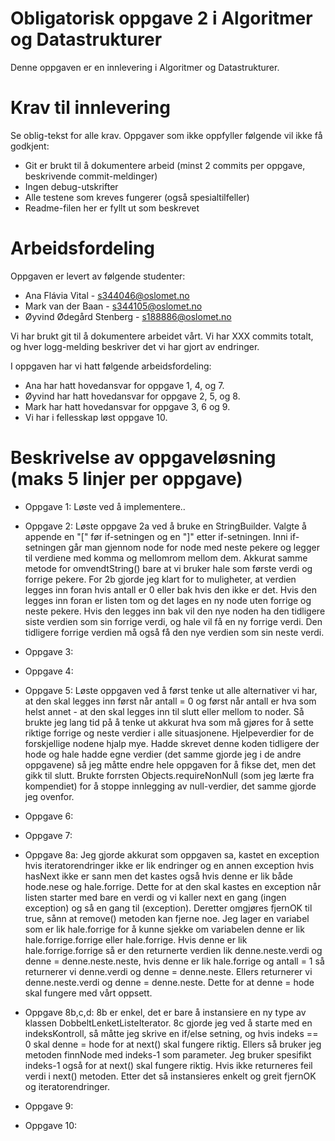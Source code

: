 # Obligatorisk oppgave 2 i Algoritmer og Datastrukturer

Denne oppgaven er en innlevering i Algoritmer og Datastrukturer. 

# Krav til innlevering

Se oblig-tekst for alle krav. Oppgaver som ikke oppfyller følgende vil ikke få godkjent:

* Git er brukt til å dokumentere arbeid (minst 2 commits per oppgave, beskrivende commit-meldinger)	
* Ingen debug-utskrifter
* Alle testene som kreves fungerer (også spesialtilfeller)
* Readme-filen her er fyllt ut som beskrevet

# Arbeidsfordeling

Oppgaven er levert av følgende studenter:
* Ana Flávia Vital - s344046@oslomet.no
* Mark van der Baan - s344105@oslomet.no
* Øyvind Ødegård Stenberg - s188886@oslomet.no

Vi har brukt git til å dokumentere arbeidet vårt. Vi har XXX commits totalt, og hver logg-melding beskriver det vi har gjort av endringer.

I oppgaven har vi hatt følgende arbeidsfordeling:
* Ana har hatt hovedansvar for oppgave 1, 4, og 7. 
* Øyvind har hatt hovedansvar for oppgave 2, 5, og 8. 
* Mark har hatt hovedansvar for oppgave 3, 6 og 9. 
* Vi har i fellesskap løst oppgave 10. 

# Beskrivelse av oppgaveløsning (maks 5 linjer per oppgave)

* Oppgave 1: Løste ved å implementere..

* Oppgave 2: Løste oppgave 2a ved å bruke en StringBuilder. Valgte å appende en "[" før if-setningen og en "]" etter if-setningen. 
             Inni if-setningen går man gjennom node for node med neste pekere og legger til verdiene med komma og mellomrom mellom dem. Akkurat samme metode for omvendtString() 
             bare at vi bruker hale som første verdi og forrige pekere. For 2b gjorde jeg klart for to muligheter, at verdien legges inn foran hvis antall er 0 eller bak hvis den 
             ikke er det. Hvis den legges inn foran er listen tom og det lages en ny node uten forrige og neste pekere. Hvis den legges inn bak vil den nye noden ha den tidligere 
             siste verdien som sin forrige verdi, og hale vil få en ny forrige verdi. Den tidligere forrige verdien må også få den nye verdien som sin neste verdi.
             
* Oppgave 3: 

* Oppgave 4: 

* Oppgave 5: Løste oppgaven ved å først tenke ut alle alternativer vi har, at den skal legges inn først når antall = 0 og først når antall er hva som helst annet - at den skal legges 
             inn til slutt eller mellom to noder. Så brukte jeg lang tid på å tenke ut akkurat hva som må gjøres for å sette riktige forrige og neste verdier i alle situasjonene. 
             Hjelpeverdier for de forskjellige nodene hjalp mye. Hadde skrevet denne koden tidligere der hode og hale hadde egne verdier (det samme gjorde jeg i de andre oppgavene) 
             så jeg måtte endre hele oppgaven for å fikse det, men det gikk til slutt. Brukte forrsten Objects.requireNonNull (som jeg lærte fra kompendiet) for å stoppe innlegging av null-verdier, 
             det samme gjorde jeg ovenfor.
             
* Oppgave 6:

* Oppgave 7:

* Oppgave 8a: Jeg gjorde akkurat som oppgaven sa, kastet en exception hvis iteratorendringer ikke er lik endringer og en annen exception hvis hasNext ikke er sann men det kastes også hvis denne er lik 
             både hode.nese og hale.forrige. Dette for at den skal kastes en exception når listen starter med bare en verdi og vi kaller next en gang (ingen exception) og så en gang til (exception). 
             Deretter omgjøres fjernOK til true, sånn at remove() metoden kan fjerne noe. Jeg lager en variabel som er lik hale.forrige for å kunne sjekke om variabelen denne er lik hale.forrige.forrige eller 
             hale.forrige. Hvis denne er lik hale.forrige.forrige så er den returnerte verdien lik denne.neste.verdi og denne = denne.neste.neste, hvis denne er lik hale.forrige og antall = 1 så returnerer 
             vi denne.verdi og denne = denne.neste. Ellers returnerer vi denne.neste.verdi og denne = denne.neste. Dette for at denne = hode skal fungere med vårt oppsett.

* Oppgave 8b,c,d: 8b er enkel, det er bare å instansiere en ny type av klassen DobbeltLenketListeIterator. 8c gjorde jeg ved å starte med en indeksKontroll, så måtte jeg skrive en if/else setning, og 
            hvis indeks == 0 skal denne = hode for at next() skal fungere riktig. Ellers så bruker jeg metoden finnNode med indeks-1 som parameter. Jeg bruker spesifikt indeks-1 også for at next() skal fungere riktig.
            Hvis ikke returneres feil verdi i next() metoden. Etter det så instansieres enkelt og greit fjernOK og iteratorendringer.
             
* Oppgave 9:

* Oppgave 10:

